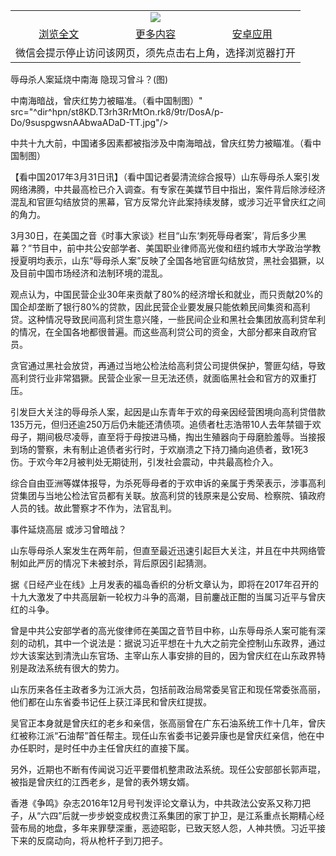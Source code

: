 

<table>
  <tr>
    <td align="center" colspan="3">
      <a href="https://github.com/ogate/ogate/blob/master/README.md"><img src="https://cloud.githubusercontent.com/assets/11880933/13434984/f430fae2-e012-11e5-814f-c2df1e82b247.jpg"/></a>
    </td>
  </tr>
  <tr>
    <td align="center">
      <a href="https://s3.ap-south-1.amazonaws.com/ogatem/oGate.htm?c815694&from=oNote">浏览全文</a>
    </td>
    <td align="center">
      <a href="https://s3.ap-south-1.amazonaws.com/ogatem/oGate.htm?from=oNote">更多内容</a>
    </td>
    <td align="center">
      <a href="https://raw.githubusercontent.com/ogate/up/master/ogate.apk">安卓应用</a>
    </td>
  </tr>
  <tr>
    <td align="center" colspan="3">
      微信会提示停止访问该网页，须先点击右上角，选择浏览器打开
    </td>
  </tr>
</table>    


辱母杀人案延烧中南海 隐现习曾斗？(图)



中南海暗战，曾庆红势力被瞄准。（看中国制图）" src="^dir^hpn/st8KD.T3rh3RrMtOn.rk8/9tr/DosA/p-Do/9suspgwsnAAbwaADaD-TT.jpg"/>


中共十九大前，中国诸多因素都被指涉及中南海暗战，曾庆红势力被瞄准。（看中国制图）



【看中国2017年3月31日讯】（看中国记者晏清流综合报导）山东辱母杀人案引发网络沸腾，中共最高检已介入调查。有专家在美媒节目中指出，案件背后除涉经济混乱和官匪勾结放贷的黑幕，官方反常允许此案持续发酵，或涉习近平曾庆红之间的角力。


3月30日，在美国之音《时事大家谈》栏目“山东&lsquo;刺死辱母者案&rsquo;，背后多少黑幕？”节目中，前中共公安部学者、美国职业律师高光俊和纽约城市大学政治学教授夏明均表示，山东“辱母杀人案”反映了全国各地官匪勾结放贷，黑社会猖獗，以及目前中国市场经济和法制环境的混乱。


观点认为，中国民营企业30年来贡献了80%的经济增长和就业，而只贡献20%的国企却垄断了银行80%的贷款，因此民营企业要发展只能依赖民间集资和高利贷。这种情况导致民间高利贷生意兴隆，一些民间企业和黑社会集团放高利贷牟利的情况，在全国各地都很普遍。而这些高利贷公司的资金，大部分都来自政府官员。


贪官通过黑社会放贷，再通过当地公检法给高利贷公司提供保护，警匪勾结，导致高利贷行业非常猖獗。民营企业家一旦无法还债，就面临黑社会和官方的双重打压。


引发巨大关注的辱母杀人案，起因是山东青年于欢的母亲因经营困境向高利贷借款135万元，但归还逾250万后仍未能还清债项。追债者杜志浩带10人去年禁锢于欢母子，期间极尽凌辱，直至将于母按进马桶，掏出生殖器向于母磨脸羞辱。当接报到场的警察，未有制止追债者劣行时，于欢崩溃之下持刀捅向追债者，致1死3伤。于欢今年2月被判处无期徒刑，引发社会震动，中共最高检介入。


综合自由亚洲等媒体报导，为杀死辱母者的于欢申诉的亲属于秀荣表示，涉事高利贷集团与当地公检法官员都有关联。放高利贷的钱原来是公安局、检察院、镇政府人员的钱。故此警察才不作为，法官乱判。


事件延烧高层 或涉习曾暗战？


山东辱母杀人案发生在两年前，但直至最近迅速引起巨大关注，并且在中共网络管制如此严厉的情况下未被封杀，背后原因引起猜测。


据《日经产业在线》上月发表的福岛香织的分析文章认为，即将在2017年召开的十九大激发了中共高层新一轮权力斗争的高潮，目前鏖战正酣的当属习近平与曾庆红的斗争。


曾是中共公安部学者的高光俊律师在美国之音节目中称，山东辱母杀人案可能有深刻的动机，其中一个说法是：据说习近平想在十九大之前完全控制山东政界，通过炒大该案达到清洗山东官场、主宰山东人事安排的目的，因为曾庆红在山东政界特别是政法系统有很大的势力。


山东历来各任主政者多为江派大员，包括前政治局常委吴官正和现任常委张高丽，他们都在山东省委书记任上获江泽民和曾庆红提拔。


吴官正本身就是曾庆红的老乡和亲信，张高丽曾在广东石油系统工作十几年，曾庆红被称江派“石油帮”首任帮主。现任山东省委书记姜异康也是曾庆红亲信，他在中办任职时，是时任中办主任曾庆红的直接下属。


另外，近期也不断有传闻说习近平要借机整肃政法系统。现任公安部部长郭声琨，被指是曾庆红的江西老乡，是曾的表外甥女婿。


香港《争鸣》杂志2016年12月号刊发评论文章认为，中共政法公安系又称刀把子，从“六四”后就一步步蜕变成权贵江系集团的家丁护卫，是江系重点长期精心经营布局的地盘，多年来罪孽深重，恶迹昭彰，已致天怒人怨，人神共愤。习近平接下来的反腐动向，将从枪杆子到刀把子。



